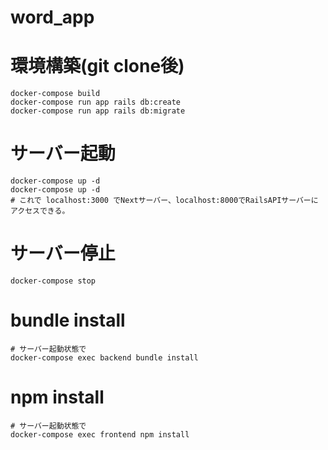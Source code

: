 # word_app

# 環境構築(git clone後)
```
docker-compose build
docker-compose run app rails db:create
docker-compose run app rails db:migrate
```

# サーバー起動
```
docker-compose up -d
docker-compose up -d
# これで localhost:3000 でNextサーバー、localhost:8000でRailsAPIサーバーにアクセスできる。
```

# サーバー停止
```
docker-compose stop
```

# bundle install
```
# サーバー起動状態で
docker-compose exec backend bundle install
```

# npm install
```
# サーバー起動状態で
docker-compose exec frontend npm install
```
